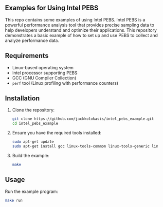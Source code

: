## Examples for Using Intel PEBS

This repo contains some examples of using Intel PEBS.
Intel PEBS is a powerful performance analysis tool that provides
precise sampling data to help developers understand and optimize their
applications. This repository demonstrates a basic example of how to
set up and use PEBS to collect and analyze performance data.

## Requirements
- Linux-based operating system
- Intel processor supporting PEBS
- GCC (GNU Compiler Collection)
- `perf` tool (Linux profiling with performance counters)

## Installation

1. Clone the repository:
    ```sh
    git clone https://github.com/jackkolokasis/intel_pebs_example.git
    cd intel_pebs_example
    ```

2. Ensure you have the required tools installed:
    ```sh
    sudo apt-get update
    sudo apt-get install gcc linux-tools-common linux-tools-generic linux-tools-$(uname -r)
    ```

3. Build the example:
    ```sh
    make
    ```

## Usage

Run the example program:
```sh
make run
```
